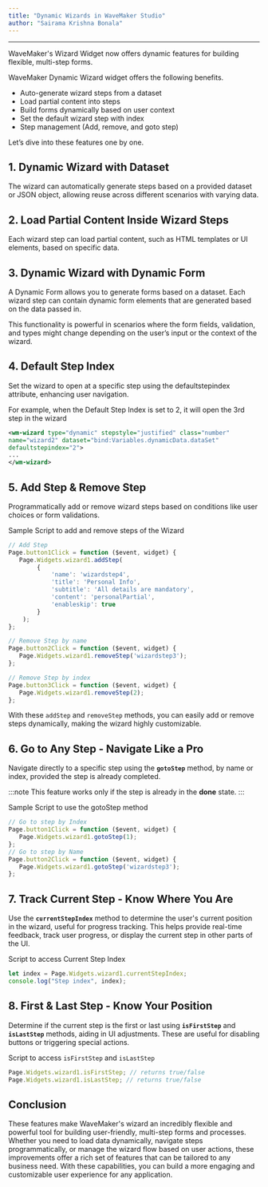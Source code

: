 ```yaml
---
title: "Dynamic Wizards in WaveMaker Studio"
author: "Sairama Krishna Bonala"
---
```

---

WaveMaker's Wizard Widget now offers dynamic features for building flexible, multi-step forms.

WaveMaker Dynamic Wizard widget offers the following benefits.

- Auto-generate wizard steps from a dataset
- Load partial content into steps
- Build forms dynamically based on user context
- Set the default wizard step with index
- Step management (Add, remove, and goto step)

<!-- truncate -->

Let’s dive into these features one by one.

## 1. Dynamic Wizard with Dataset

The wizard can automatically generate steps based on a provided dataset or JSON object, allowing reuse across different scenarios with varying data.

## 2. Load Partial Content Inside Wizard Steps

Each wizard step can load partial content, such as HTML templates or UI elements, based on specific data.

## 3. Dynamic Wizard with Dynamic Form

A Dynamic Form allows you to generate forms based on a dataset. Each wizard step can contain dynamic form elements that are generated based on the data passed in.

This functionality is powerful in scenarios where the form fields, validation, and types might change depending on the user’s input or the context of the wizard.

## 4. Default Step Index

Set the wizard to open at a specific step using the defaultstepindex attribute, enhancing user navigation.

For example, when the Default Step Index is set to 2, it will open the 3rd step in the wizard

```xml
<wm-wizard type="dynamic" stepstyle="justified" class="number" 
name="wizard2" dataset="bind:Variables.dynamicData.dataSet" 
defaultstepindex="2">
...
</wm-wizard>

```

## 5. Add Step & Remove Step

Programmatically add or remove wizard steps based on conditions like user choices or form validations.

Sample Script to add and remove steps of the Wizard

```javascript
// Add Step
Page.button1Click = function ($event, widget) {
   Page.Widgets.wizard1.addStep(
        { 
            'name': 'wizardstep4', 
            'title': 'Personal Info', 
            'subtitle': 'All details are mandatory', 
            'content': 'personalPartial', 
            'enableskip': true 
        }
    );
};

// Remove Step by name
Page.button2Click = function ($event, widget) {
   Page.Widgets.wizard1.removeStep('wizardstep3');
};

// Remove Step by index
Page.button3Click = function ($event, widget) {
   Page.Widgets.wizard1.removeStep(2);
};

```

With these `addStep` and `removeStep` methods, you can easily add or remove steps dynamically, making the wizard highly customizable.

## 6. Go to Any Step - Navigate Like a Pro

Navigate directly to a specific step using the **`gotoStep`** method, by name or index, provided the step is already completed.

:::note
This feature works only if the step is already in the **done** state.
:::

Sample Script to use the gotoStep method

```javascript
// Go to step by Index
Page.button1Click = function ($event, widget) {
   Page.Widgets.wizard1.gotoStep(1);
};
// Go to step by Name
Page.button2Click = function ($event, widget) {
   Page.Widgets.wizard1.gotoStep('wizardstep3');
};
```

## 7. Track Current Step - Know Where You Are

Use the **`currentStepIndex`** method to determine the user's current position in the wizard, useful for progress tracking. This helps provide real-time feedback, track user progress, or display the current step in other parts of the UI.

Script to access Current Step Index

```javascript
let index = Page.Widgets.wizard1.currentStepIndex;
console.log("Step index", index);
```


## 8. First & Last Step - Know Your Position

Determine if the current step is the first or last using **`isFirstStep`** and **`isLastStep`** methods, aiding in UI adjustments. These are useful for disabling buttons or triggering special actions.

Script to access `isFirstStep` and `isLastStep`

```javascript
Page.Widgets.wizard1.isFirstStep; // returns true/false
Page.Widgets.wizard1.isLastStep; // returns true/false
```

## Conclusion

These features make WaveMaker's wizard an incredibly flexible and powerful tool for building user-friendly, multi-step forms and processes. Whether you need to load data dynamically, navigate steps programmatically, or manage the wizard flow based on user actions, these improvements offer a rich set of features that can be tailored to any business need. With these capabilities, you can build a more engaging and customizable user experience for any application.


